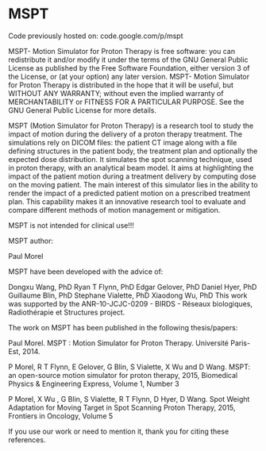 # MSPT

Code previously hosted on: code.google.com/p/mspt


MSPT- Motion Simulator for Proton Therapy is free software: you can redistribute it and/or modify it under the terms of the GNU General Public License as published by the Free Software Foundation, either version 3 of the License, or (at your option) any later version.
MSPT- Motion Simulator for Proton Therapy is distributed in the hope that it will be useful, but WITHOUT ANY WARRANTY; without even the implied warranty of MERCHANTABILITY or FITNESS FOR A PARTICULAR PURPOSE. See the GNU General Public License for more details.


MSPT (Motion Simulator for Proton Therapy) is a research tool to study the impact of motion during the delivery of a proton therapy treatment. The simulations rely on DICOM files: the patient CT image along with a file defining structures in the patient body, the treatment plan and optionally the expected dose distribution. It simulates the spot scanning technique, used in proton therapy, with an analytical beam model. It aims at highlighting the impact of the patient motion during a treatment delivery by computing dose on the moving patient. The main interest of this simulator lies in the ability to render the impact of a predicted patient motion on a prescribed treatment plan. This capability makes it an innovative research tool to evaluate and compare different methods of motion management or mitigation.


MSPT is not intended for clinical use!!!

MSPT author:

Paul Morel

MSPT have been developed with the advice of:

Dongxu Wang, PhD
Ryan T Flynn, PhD
Edgar Gelover, PhD
Daniel Hyer, PhD
Guillaume Blin, PhD
Stephane Vialette, PhD
Xiaodong Wu, PhD
This work was supported by the ANR-10-JCJC-0209 - BIRDS - Réseaux biologiques, Radiothérapie et Structures project.


The work on MSPT has been published in the following thesis/papers:

Paul Morel. MSPT : Motion Simulator for Proton Therapy. Université Paris-Est, 2014.

P Morel, R T Flynn, E Gelover, G Blin, S Vialette, X Wu and D Wang. MSPT: an open-source motion simulator for proton therapy, 2015, Biomedical Physics & Engineering Express, Volume 1, Number 3

P Morel, X Wu , G Blin, S Vialette, R T Flynn, D Hyer, D Wang. Spot Weight Adaptation for Moving Target in Spot Scanning Proton Therapy, 2015, Frontiers in Oncology, Volume 5

If you use our work or need to mention it, thank you for citing these references.
